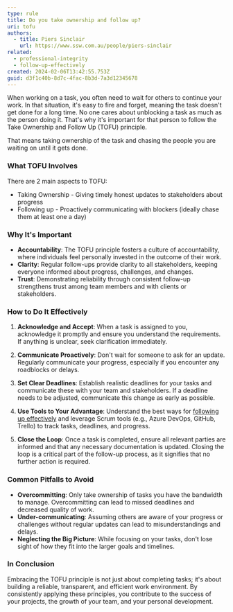 ```yaml
---
type: rule
title: Do you take ownership and follow up?
uri: tofu
authors:
  - title: Piers Sinclair
    url: https://www.ssw.com.au/people/piers-sinclair
related:
  - professional-integrity
  - follow-up-effectively
created: 2024-02-06T13:42:55.753Z
guid: d3f1c40b-8d7c-4fac-8b3d-7a3d12345678
---
```



When working on a task, you often need to wait for others to continue your work. In that situation, it's easy to fire and forget, meaning the task doesn't get done for a long time. No one cares about unblocking a task as much as the person doing it. That's why it's important for that person to follow the Take Ownership and Follow Up (TOFU) principle.

That means taking ownership of the task and chasing the people you are waiting on until it gets done.

<!--endintro-->

### What TOFU Involves

There are 2 main aspects to TOFU:

* Taking Ownership - Giving timely honest updates to stakeholders about progress
* Following up - Proactively communicating with blockers (ideally chase them at least one a day)

### Why It's Important

* **Accountability**: The TOFU principle fosters a culture of accountability, where individuals feel personally invested in the outcome of their work.
* **Clarity**: Regular follow-ups provide clarity to all stakeholders, keeping everyone informed about progress, challenges, and changes.
* **Trust**: Demonstrating reliability through consistent follow-up strengthens trust among team members and with clients or stakeholders.

### How to Do It Effectively

1. **Acknowledge and Accept**: When a task is assigned to you, acknowledge it promptly and ensure you understand the requirements. If anything is unclear, seek clarification immediately.

2. **Communicate Proactively**: Don't wait for someone to ask for an update. Regularly communicate your progress, especially if you encounter any roadblocks or delays.

3. **Set Clear Deadlines**: Establish realistic deadlines for your tasks and communicate these with your team and stakeholders. If a deadline needs to be adjusted, communicate this change as early as possible.

4. **Use Tools to Your Advantage**: Understand the best ways for [following up effectively](/follow-up-effectively) and leverage Scrum tools (e.g., Azure DevOps, GitHub, Trello) to track tasks, deadlines, and progress.

5. **Close the Loop**: Once a task is completed, ensure all relevant parties are informed and that any necessary documentation is updated. Closing the loop is a critical part of the follow-up process, as it signifies that no further action is required.

### Common Pitfalls to Avoid

* **Overcommitting**: Only take ownership of tasks you have the bandwidth to manage. Overcommitting can lead to missed deadlines and decreased quality of work.
* **Under-communicating**: Assuming others are aware of your progress or challenges without regular updates can lead to misunderstandings and delays.
* **Neglecting the Big Picture**: While focusing on your tasks, don't lose sight of how they fit into the larger goals and timelines.

### In Conclusion

Embracing the TOFU principle is not just about completing tasks; it's about building a reliable, transparent, and efficient work environment. By consistently applying these principles, you contribute to the success of your projects, the growth of your team, and your personal development.
